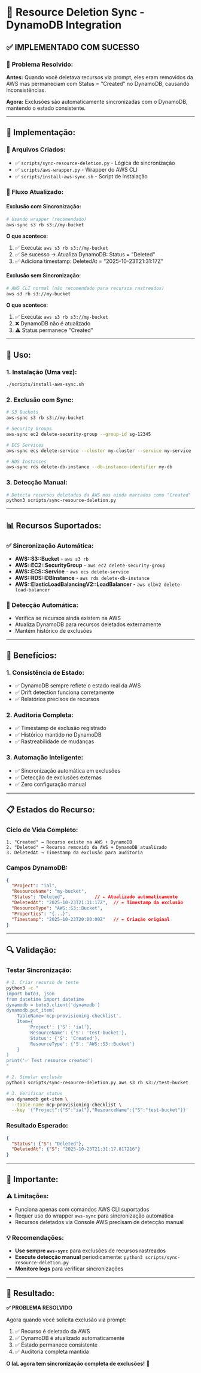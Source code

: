 # 🔄 Resource Deletion Sync - DynamoDB Integration

## ✅ **IMPLEMENTADO COM SUCESSO**

### 🎯 **Problema Resolvido:**

**Antes:** Quando você deletava recursos via prompt, eles eram removidos da AWS mas permaneciam com Status = "Created" no DynamoDB, causando inconsistências.

**Agora:** Exclusões são automaticamente sincronizadas com o DynamoDB, mantendo o estado consistente.

---

## 🔧 **Implementação:**

### **📁 Arquivos Criados:**
- ✅ `scripts/sync-resource-deletion.py` - Lógica de sincronização
- ✅ `scripts/aws-wrapper.py` - Wrapper do AWS CLI
- ✅ `scripts/install-aws-sync.sh` - Script de instalação

### **🔄 Fluxo Atualizado:**

#### **Exclusão com Sincronização:**
```bash
# Usando wrapper (recomendado)
aws-sync s3 rb s3://my-bucket
```

**O que acontece:**
1. ✅ Executa: `aws s3 rb s3://my-bucket`
2. ✅ Se sucesso → Atualiza DynamoDB: Status = "Deleted"
3. ✅ Adiciona timestamp: DeletedAt = "2025-10-23T21:31:17Z"

#### **Exclusão sem Sincronização:**
```bash
# AWS CLI normal (não recomendado para recursos rastreados)
aws s3 rb s3://my-bucket
```

**O que acontece:**
1. ✅ Executa: `aws s3 rb s3://my-bucket`
2. ❌ DynamoDB não é atualizado
3. ⚠️ Status permanece "Created"

---

## 🚀 **Uso:**

### **1. Instalação (Uma vez):**
```bash
./scripts/install-aws-sync.sh
```

### **2. Exclusão com Sync:**
```bash
# S3 Buckets
aws-sync s3 rb s3://my-bucket

# Security Groups  
aws-sync ec2 delete-security-group --group-id sg-12345

# ECS Services
aws-sync ecs delete-service --cluster my-cluster --service my-service

# RDS Instances
aws-sync rds delete-db-instance --db-instance-identifier my-db
```

### **3. Detecção Manual:**
```bash
# Detecta recursos deletados da AWS mas ainda marcados como "Created"
python3 scripts/sync-resource-deletion.py
```

---

## 📊 **Recursos Suportados:**

### **✅ Sincronização Automática:**
- **AWS::S3::Bucket** - `aws s3 rb`
- **AWS::EC2::SecurityGroup** - `aws ec2 delete-security-group`
- **AWS::ECS::Service** - `aws ecs delete-service`
- **AWS::RDS::DBInstance** - `aws rds delete-db-instance`
- **AWS::ElasticLoadBalancingV2::LoadBalancer** - `aws elbv2 delete-load-balancer`

### **🔄 Detecção Automática:**
- Verifica se recursos ainda existem na AWS
- Atualiza DynamoDB para recursos deletados externamente
- Mantém histórico de exclusões

---

## 🎯 **Benefícios:**

### **1. Consistência de Estado:**
- ✅ DynamoDB sempre reflete o estado real da AWS
- ✅ Drift detection funciona corretamente
- ✅ Relatórios precisos de recursos

### **2. Auditoria Completa:**
- ✅ Timestamp de exclusão registrado
- ✅ Histórico mantido no DynamoDB
- ✅ Rastreabilidade de mudanças

### **3. Automação Inteligente:**
- ✅ Sincronização automática em exclusões
- ✅ Detecção de exclusões externas
- ✅ Zero configuração manual

---

## 📋 **Estados do Recurso:**

### **Ciclo de Vida Completo:**
```
1. "Created" → Recurso existe na AWS + DynamoDB
2. "Deleted" → Recurso removido da AWS + DynamoDB atualizado
3. DeletedAt → Timestamp da exclusão para auditoria
```

### **Campos DynamoDB:**
```json
{
  "Project": "ial",
  "ResourceName": "my-bucket",
  "Status": "Deleted",           // ← Atualizado automaticamente
  "DeletedAt": "2025-10-23T21:31:17Z",  // ← Timestamp da exclusão
  "ResourceType": "AWS::S3::Bucket",
  "Properties": "{...}",
  "Timestamp": "2025-10-23T20:00:00Z"   // ← Criação original
}
```

---

## 🔍 **Validação:**

### **Testar Sincronização:**
```bash
# 1. Criar recurso de teste
python3 -c "
import boto3, json
from datetime import datetime
dynamodb = boto3.client('dynamodb')
dynamodb.put_item(
    TableName='mcp-provisioning-checklist',
    Item={
        'Project': {'S': 'ial'},
        'ResourceName': {'S': 'test-bucket'},
        'Status': {'S': 'Created'},
        'ResourceType': {'S': 'AWS::S3::Bucket'}
    }
)
print('✅ Test resource created')
"

# 2. Simular exclusão
python3 scripts/sync-resource-deletion.py aws s3 rb s3://test-bucket

# 3. Verificar status
aws dynamodb get-item \
  --table-name mcp-provisioning-checklist \
  --key '{"Project":{"S":"ial"},"ResourceName":{"S":"test-bucket"}}'
```

### **Resultado Esperado:**
```json
{
  "Status": {"S": "Deleted"},
  "DeletedAt": {"S": "2025-10-23T21:31:17.817216"}
}
```

---

## 🚨 **Importante:**

### **⚠️ Limitações:**
- Funciona apenas com comandos AWS CLI suportados
- Requer uso do wrapper `aws-sync` para sincronização automática
- Recursos deletados via Console AWS precisam de detecção manual

### **💡 Recomendações:**
- **Use sempre `aws-sync`** para exclusões de recursos rastreados
- **Execute detecção manual** periodicamente: `python3 scripts/sync-resource-deletion.py`
- **Monitore logs** para verificar sincronizações

---

## 🎯 **Resultado:**

**✅ PROBLEMA RESOLVIDO**

Agora quando você solicita exclusão via prompt:
1. ✅ Recurso é deletado da AWS
2. ✅ DynamoDB é atualizado automaticamente
3. ✅ Estado permanece consistente
4. ✅ Auditoria completa mantida

**O IaL agora tem sincronização completa de exclusões!** 🚀
